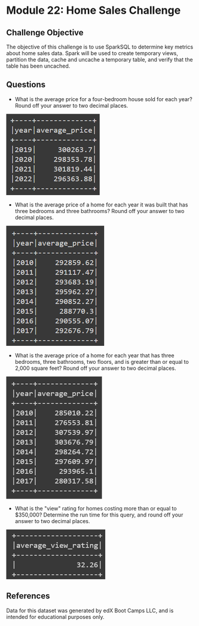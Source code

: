 # Module 22: Home Sales Challenge

## Challenge Objective
The objective of this challenge is to use SparkSQL to determine key metrics about home sales data. Spark will be used to create temporary views, partition the data, cache and uncache a temporary table, and verify that the table has been uncached.

## Questions

- What is the average price for a four-bedroom house sold for each year? Round off your answer to two decimal places.

![Alt text](image.png)

- What is the average price of a home for each year it was built that has three bedrooms and three bathrooms? Round off your answer to two decimal places.

![Alt text](image-1.png)

- What is the average price of a home for each year that has three bedrooms, three bathrooms, two floors, and is greater than or equal to 2,000 square feet? Round off your answer to two decimal places.

![Alt text](image-2.png)

- What is the "view" rating for homes costing more than or equal to $350,000? Determine the run time for this query, and round off your answer to two decimal places.

![Alt text](image-3.png)

## References
Data for this dataset was generated by edX Boot Camps LLC, and is intended for educational purposes only.

